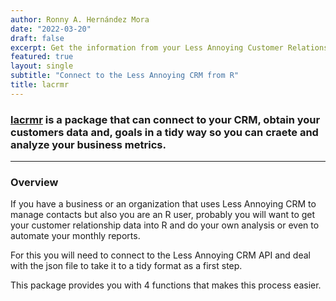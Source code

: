 ```yaml
---
author: Ronny A. Hernández Mora
date: "2022-03-20"
draft: false
excerpt: Get the information from your Less Annoying Customer Relationship Management API in a tidy data way. Useful for getting metrics, visualize your goals, create reports and automate your workflow.
featured: true
layout: single
subtitle: "Connect to the Less Annoying CRM from R"
title: lacrmr
---
```


### [lacrmr](https://ixpantia.github.io/lacrmr/) is a package that can connect to your CRM, obtain your customers data and, goals in a tidy way so you can craete and analyze your business metrics.
---

### Overview

If you have a business or an organization that uses Less Annoying CRM to manage contacts but also you are an R user, probably you will want to get your customer relationship data into R and do your own analysis or even to automate your monthly reports.

For this you will need to connect to the Less Annoying CRM API and deal with the json file to take it to a tidy format as a first step.

This package provides you with 4 functions that makes this process easier.